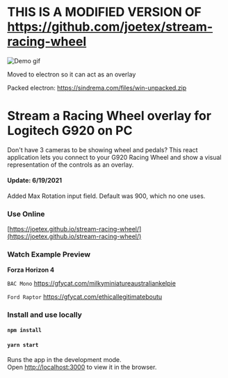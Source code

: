 # THIS IS A MODIFIED VERSION OF https://github.com/joetex/stream-racing-wheel

![Demo gif](https://sindrema.com/files/2022-08-14_23-23-06.gif)

Moved to electron so it can act as an overlay

Packed electron: https://sindrema.com/files/win-unpacked.zip


# Stream a Racing Wheel overlay for Logitech G920 on PC

Don't have 3 cameras to be showing wheel and pedals? This react application lets you connect to your G920 Racing Wheel and show a visual representation of the controls as an overlay.

#### Update: 6/19/2021

Added Max Rotation input field.  Default was 900, which no one uses.

### Use Online

[https://joetex.github.io/stream-racing-wheel/](https://joetex.github.io/stream-racing-wheel/)

### Watch Example Preview

**Forza Horizon 4**

`BAC Mono` https://gfycat.com/milkyminiatureaustraliankelpie

`Ford Raptor` https://gfycat.com/ethicallegitimateboutu

### Install and use locally

#### `npm install`

#### `yarn start`

Runs the app in the development mode.<br />
Open [http://localhost:3000](http://localhost:3000) to view it in the browser.
